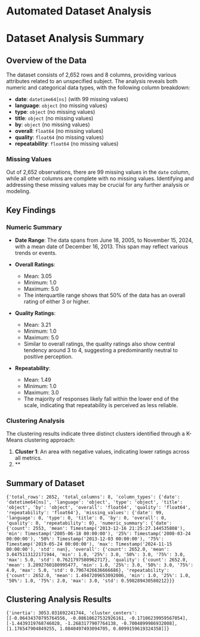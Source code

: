 # Automated Dataset Analysis

# Dataset Analysis Summary

## Overview of the Data
The dataset consists of 2,652 rows and 8 columns, providing various attributes related to an unspecified subject. The analysis reveals both numeric and categorical data types, with the following column breakdown:

- **date**: `datetime64[ns]` (with 99 missing values)
- **language**: `object` (no missing values)
- **type**: `object` (no missing values)
- **title**: `object` (no missing values)
- **by**: `object` (no missing values)
- **overall**: `float64` (no missing values)
- **quality**: `float64` (no missing values)
- **repeatability**: `float64` (no missing values)

### Missing Values
Out of 2,652 observations, there are 99 missing values in the `date` column, while all other columns are complete with no missing values. Identifying and addressing these missing values may be crucial for any further analysis or modeling.

## Key Findings

### Numeric Summary
- **Date Range**: The data spans from June 18, 2005, to November 15, 2024, with a mean date of December 16, 2013. This span may reflect various trends or events.
- **Overall Ratings**:
  - Mean: 3.05
  - Minimum: 1.0
  - Maximum: 5.0
  - The interquartile range shows that 50% of the data has an overall rating of either 3 or higher.
  
- **Quality Ratings**:
  - Mean: 3.21
  - Minimum: 1.0
  - Maximum: 5.0
  - Similar to overall ratings, the quality ratings also show central tendency around 3 to 4, suggesting a predominantly neutral to positive perception.

- **Repeatability**:
  - Mean: 1.49
  - Minimum: 1.0
  - Maximum: 3.0
  - The majority of responses likely fall within the lower end of the scale, indicating that repeatability is perceived as less reliable.

### Clustering Analysis
The clustering results indicate three distinct clusters identified through a K-Means clustering approach:
1. **Cluster 1**: An area with negative values, indicating lower ratings across all metrics.
2. **

## Summary of Dataset
```
{'total_rows': 2652, 'total_columns': 8, 'column_types': {'date': 'datetime64[ns]', 'language': 'object', 'type': 'object', 'title': 'object', 'by': 'object', 'overall': 'float64', 'quality': 'float64', 'repeatability': 'float64'}, 'missing_values': {'date': 99, 'language': 0, 'type': 0, 'title': 0, 'by': 0, 'overall': 0, 'quality': 0, 'repeatability': 0}, 'numeric_summary': {'date': {'count': 2553, 'mean': Timestamp('2013-12-16 21:25:27.144535808'), 'min': Timestamp('2005-06-18 00:00:00'), '25%': Timestamp('2008-03-24 00:00:00'), '50%': Timestamp('2013-12-03 00:00:00'), '75%': Timestamp('2019-05-24 00:00:00'), 'max': Timestamp('2024-11-15 00:00:00'), 'std': nan}, 'overall': {'count': 2652.0, 'mean': 3.0475113122171944, 'min': 1.0, '25%': 3.0, '50%': 3.0, '75%': 3.0, 'max': 5.0, 'std': 0.7621797580962717}, 'quality': {'count': 2652.0, 'mean': 3.2092760180995477, 'min': 1.0, '25%': 3.0, '50%': 3.0, '75%': 4.0, 'max': 5.0, 'std': 0.7967426636666686}, 'repeatability': {'count': 2652.0, 'mean': 1.4947209653092006, 'min': 1.0, '25%': 1.0, '50%': 1.0, '75%': 2.0, 'max': 3.0, 'std': 0.598289430580212}}}
```

## Clustering Analysis Results
```
{'inertia': 3053.031692241744, 'cluster_centers': [[-0.06434370795764556, -0.08610627532926161, -0.17106239959567054], [-1.4439319768746028, -1.2683177907764138, -0.7004899986932008], [1.176547904849255, 1.0840497493094705, 0.8099159619324358]]}
```

